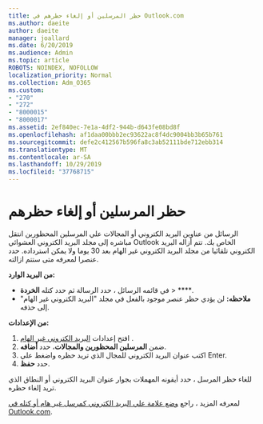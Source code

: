 ```yaml
---
title: حظر المرسلين أو إلغاء حظرهم في Outlook.com
ms.author: daeite
author: daeite
manager: joallard
ms.date: 6/20/2019
ms.audience: Admin
ms.topic: article
ROBOTS: NOINDEX, NOFOLLOW
localization_priority: Normal
ms.collection: Adm_O365
ms.custom:
- "270"
- "272"
- "8000015"
- "8000017"
ms.assetid: 2ef840ec-7e1a-4df2-944b-d643fe08bd8f
ms.openlocfilehash: af1daa00bbb2ec93622ac8f4dc9004bb3b65b761
ms.sourcegitcommit: defe2c412567b596fa8c3ab52111bde712ebb314
ms.translationtype: MT
ms.contentlocale: ar-SA
ms.lasthandoff: 10/29/2019
ms.locfileid: "37768715"
---
```

# <a name="block-or-unblock-senders"></a>حظر المرسلين أو إلغاء حظرهم

الرسائل من عناوين البريد الكتروني أو المجالات علي المرسلين المحظورين انتقل مباشره إلى مجلد البريد الكتروني العشوائي Outlook الخاص بك. تتم أزاله البريد الكتروني تلقائيا من مجلد البريد الكتروني غير الهام بعد 30 يوما ولا يمكن استرداده. حدد عنصرا لمعرفه متى ستتم ازالته.

**من البريد الوارد:**

- في قائمه الرسائل ، حدد الرسالة ثم حدد كتله **الخردة** > ****.
- **ملاحظه:** لن يؤدي حظر عنصر موجود بالفعل في مجلد "البريد الكتروني غير الهام" إلى حذفه.

**من الإعدادات:**

1. افتح إعدادات [البريد الكتروني غير الهام](https://outlook.live.com/mail/options/mail/junkEmail) .
2. ضمن **المرسلين المحظورين والمجالات**، حدد **أضافه**.
3. اكتب عنوان البريد الكتروني للمجال الذي تريد حظره واضغط علي Enter.
4. حدد **حفظ**.

للغاء حظر المرسل ، حدد أيقونه المهملات بجوار عنوان البريد الكتروني أو النطاق الذي تريد إلغاء حظره.

لمعرفه المزيد ، راجع [وضع علامة علي البريد الكتروني كمرسل غير هام أو كتله في Outlook.com](https://support.office.com/article/a3ece97b-82f8-4a5e-9ac3-e92fa6427ae4?wt.mc_id=Office_Outlook_com_Alchemy).